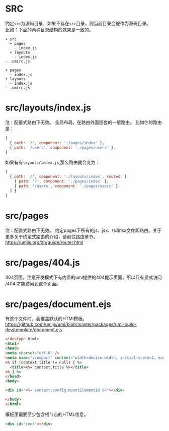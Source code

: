 # SRC 
约定`src`为源码目录，如果不存在`src`目录，则当前目录会被作为源码目录。   
比如：下面的两种目录结构的效果是一致的。
```tree
+ src
  + pages
    - index.js
  + layouts
    - index.js
- .umirc.js
```

```tree
+ pages
  - index.js
+ layouts
  - index.js
- .umirc.js
```
# src/layouts/index.js
注：配置式路由下无效。
全局布局，在路由外面嵌套的一层路由。
比如你的路由是：
```js
[
  { path: '/', component: './pages/index' },
  { path: '/users', component: './pages/users' },
]
```

如果有有`layouts/index.js`,那么路由就会变为：
```js
[
  { path: '/', component: './layouts/index', routes: [
    { path: '/', component: './pages/index' },
    { path: '/users', component: './pages/users' },
  ] }
]
```
# src/pages
注：配置式路由下无效。
约定pages下所有的js、jsx、ts和tsx文件即路由。关于更多关于约定式路由的介绍，请前往路由章节。https://umijs.org/zh/guide/router.html

# src/pages/404.js
404页面。注意开发模式下有内置的umi提供的404提示页面，所以只有显式访问 /404 才能访问到这个页面。

# src/pages/document.ejs
有这个文件时，会覆盖默认的HTMl模板。https://github.com/umijs/umi/blob/master/packages/umi-build-dev/template/document.ejs
```html
<!doctype html>
<html>
<head>
<meta charset="utf-8" />
<meta name="viewport" content="width=device-width, initial-scale=1, maximum-scale=1, minimum-scale=1, user-scalable=no" />
<% if (context.title != null) { %>
  <title><%= context.title %></title>
<% } %>
</head>
<body>

<div id="<%= context.config.mountElementId %>"></div>

</body>
</html>
```
模板里需要至少包含根节点的HTML信息。
```html
<div id="root"></div>
```
